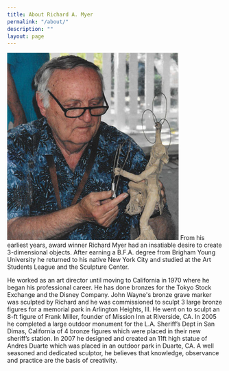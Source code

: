 ```yaml
---
title: About Richard A. Myer
permalink: "/about/"
description: ""
layout: page
---
```

<span class="feature-img drop-shadow">![Richard Myer at work](/assets/images/about/richard-myer-at-work.jpg)</span>
From his earliest years, award winner Richard Myer had an insatiable desire to create 3-dimensional objects.  After earning a B.F.A. degree from Brigham Young University he  returned to his native New York City and studied at the Art Students League and the Sculpture Center.

He worked as an art director until moving to California in 1970 where he began his professional career. He has done bronzes for the Tokyo Stock Exchange and the Disney Company.  John Wayne's bronze grave marker was sculpted by Richard and he was commissioned to sculpt 3 large bronze figures for a memorial park in Arlington Heights, Ill.  He went on to sculpt an 8-ft figure of Frank Miller, founder of Mission Inn at Riverside, CA.  In 2005 he completed a large outdoor monument for the L.A. Sheriff’s Dept in San Dimas, California of  4 bronze figures which were placed in their new sheriff’s station.  In 2007 he designed and created an 11ft high statue of Andres Duarte which was placed in an outdoor park in Duarte, CA.  A well seasoned and dedicated sculptor, he believes that knowledge, observance and practice are the basis of creativity.
